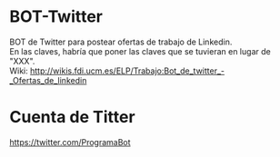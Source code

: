 # BOT-Twitter
BOT de Twitter para postear ofertas de trabajo de Linkedin.
<br>
En las claves, habría que poner las claves que se tuvieran en lugar de "XXX".
<br>
Wiki: http://wikis.fdi.ucm.es/ELP/Trabajo:Bot_de_twitter_-_Ofertas_de_linkedin
<br>

# Cuenta de Titter
https://twitter.com/ProgramaBot
